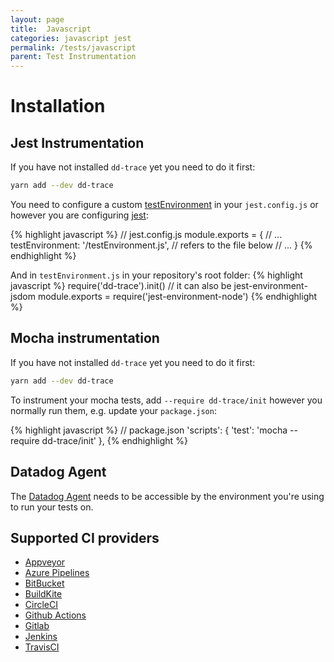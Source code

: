 ```yaml
---
layout: page
title:  Javascript
categories: javascript jest
permalink: /tests/javascript
parent: Test Instrumentation
---
```


# Installation

## Jest Instrumentation

If you have not installed `dd-trace` yet you need to do it first:

```bash
yarn add --dev dd-trace
```

You need to configure a custom [testEnvironment](https://jestjs.io/docs/en/configuration#testenvironment-string) in your `jest.config.js` or however you are configuring [jest](https://jestjs.io/docs/en/configuration):

{% highlight javascript %}
// jest.config.js
module.exports = {
  // ...
  testEnvironment: '<rootDir>/testEnvironment.js', // refers to the file below
  // ...
}
{% endhighlight %}

And in `testEnvironment.js` in your repository's root folder:
{% highlight javascript %}
require('dd-trace').init()
// it can also be jest-environment-jsdom
module.exports = require('jest-environment-node') 
{% endhighlight %}

## Mocha instrumentation

If you have not installed `dd-trace` yet you need to do it first:

```bash
yarn add --dev dd-trace
```

To instrument your mocha tests, add `--require dd-trace/init` however you normally run them, e.g. update your `package.json`:

{% highlight javascript %}
// package.json
'scripts': {
  'test': 'mocha --require dd-trace/init'
},
{% endhighlight %}


## Datadog Agent 

The [Datadog Agent](https://docs.datadoghq.com/agent/) needs to be accessible by the environment you're using to run your tests on.

## Supported CI providers

* [Appveyor](https://www.appveyor.com/)
* [Azure Pipelines](https://azure.microsoft.com/en-us/services/devops/pipelines/)
* [BitBucket](https://bitbucket.org/)
* [BuildKite](https://buildkite.com/)
* [CircleCI](https://circleci.com/)
* [Github Actions](https://github.com/features/actions)
* [Gitlab](https://docs.gitlab.com/ee/ci/)
* [Jenkins](https://www.jenkins.io/)
* [TravisCI](https://travis-ci.org/)
